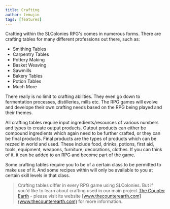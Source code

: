 ```yaml
---
title: Crafting
author: temujin
tags: [features]
---
```

Crafting within the SLColonies RPG's comes in numerous forms. There are crafting tables for many different professions out there, such as:
- Smithing Tables
- Carpentry Tables
- Pottery Making
- Basket Weaving
- Sawmills
- Bakery Tables
- Potion Tables
- Much More

There really is no limit to crafting abilities. They even go down to fermentation processes, distilleries, mills etc. The RPG games will evolve and develope their own crafting needs based on the RPG being played and their themes.

All crafting tables require input ingredients/resources of various numbers and types to create output products. Output products can either be compound ingredients which again need to be further crafted, or they can be final products. Final products are the types of products which can be rezzed in world and used. These include food, drinks, potions, first aid, tools, equipment, weapons, furniture, decorations, clothes. If you can think of it, it can be added to an RPG and become part of the game.

Some crafting tables require you to be of a certain class to be permitted to make use of it. And some recipes within will only be available to you at certain skill levels in that class.

> Crafting tables differ in every RPG game using SLColonies. But if you'd like to learn about crafting used in our main project [The Counter Earth](www.thecounterearth.com) - please visit its website [www.thecounterearth.com](www.thecounterearth.com) for more information.

